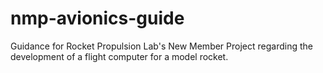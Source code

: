 # nmp-avionics-guide
Guidance for Rocket Propulsion Lab's New Member Project regarding the development of a flight computer for a model rocket.
